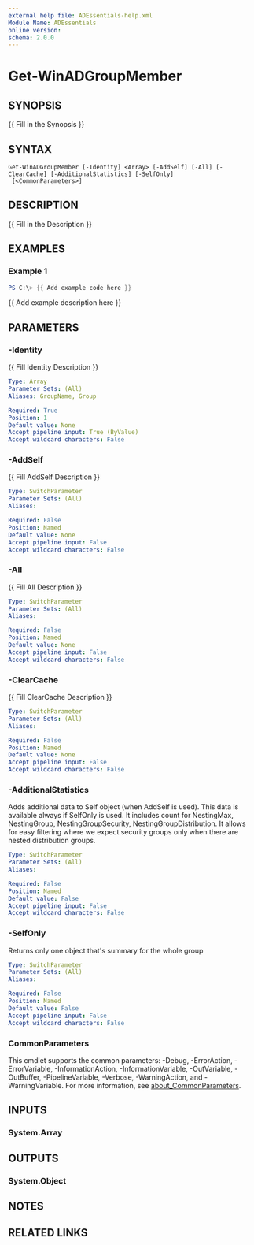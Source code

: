 ```yaml
---
external help file: ADEssentials-help.xml
Module Name: ADEssentials
online version:
schema: 2.0.0
---
```


# Get-WinADGroupMember

## SYNOPSIS
{{ Fill in the Synopsis }}

## SYNTAX

```
Get-WinADGroupMember [-Identity] <Array> [-AddSelf] [-All] [-ClearCache] [-AdditionalStatistics] [-SelfOnly]
 [<CommonParameters>]
```

## DESCRIPTION
{{ Fill in the Description }}

## EXAMPLES

### Example 1
```powershell
PS C:\> {{ Add example code here }}
```

{{ Add example description here }}

## PARAMETERS

### -Identity
{{ Fill Identity Description }}

```yaml
Type: Array
Parameter Sets: (All)
Aliases: GroupName, Group

Required: True
Position: 1
Default value: None
Accept pipeline input: True (ByValue)
Accept wildcard characters: False
```

### -AddSelf
{{ Fill AddSelf Description }}

```yaml
Type: SwitchParameter
Parameter Sets: (All)
Aliases:

Required: False
Position: Named
Default value: None
Accept pipeline input: False
Accept wildcard characters: False
```

### -All
{{ Fill All Description }}

```yaml
Type: SwitchParameter
Parameter Sets: (All)
Aliases:

Required: False
Position: Named
Default value: None
Accept pipeline input: False
Accept wildcard characters: False
```

### -ClearCache
{{ Fill ClearCache Description }}

```yaml
Type: SwitchParameter
Parameter Sets: (All)
Aliases:

Required: False
Position: Named
Default value: None
Accept pipeline input: False
Accept wildcard characters: False
```

### -AdditionalStatistics
Adds additional data to Self object (when AddSelf is used). This data is available always if SelfOnly is used. It includes count for NestingMax, NestingGroup, NestingGroupSecurity, NestingGroupDistribution. It allows for easy filtering where we expect security groups only when there are nested distribution groups.

```yaml
Type: SwitchParameter
Parameter Sets: (All)
Aliases:

Required: False
Position: Named
Default value: False
Accept pipeline input: False
Accept wildcard characters: False
```

### -SelfOnly
Returns only one object that's summary for the whole group

```yaml
Type: SwitchParameter
Parameter Sets: (All)
Aliases:

Required: False
Position: Named
Default value: False
Accept pipeline input: False
Accept wildcard characters: False
```

### CommonParameters
This cmdlet supports the common parameters: -Debug, -ErrorAction, -ErrorVariable, -InformationAction, -InformationVariable, -OutVariable, -OutBuffer, -PipelineVariable, -Verbose, -WarningAction, and -WarningVariable. For more information, see [about_CommonParameters](http://go.microsoft.com/fwlink/?LinkID=113216).

## INPUTS

### System.Array

## OUTPUTS

### System.Object
## NOTES

## RELATED LINKS
